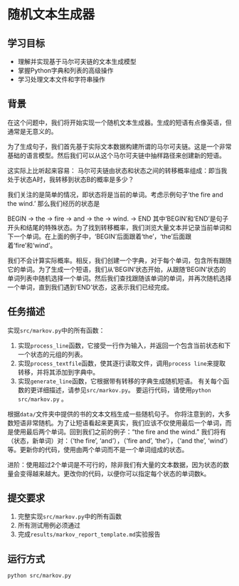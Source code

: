 # 随机文本生成器

## 学习目标
- 理解并实现基于马尔可夫链的文本生成模型
- 掌握Python字典和列表的高级操作
- 学习处理文本文件和字符串操作

## 背景
在这个问题中，我们将开始实现一个随机文本生成器。生成的短语有点像英语，但通常是无意义的。

为了生成句子，我们首先基于实际文本数据构建所谓的马尔可夫链。这是一个非常基础的语言模型。然后我们可以从这个马尔可夫链中抽样路径来创建新的短语。

这实际上比听起来容易： 马尔可夫链由状态和状态之间的转移概率组成：即当我处于状态A时，我转移到状态B的概率是多少？

我们关注的是简单的情况，即状态将是当前的单词。考虑示例句子‘the fire and the wind.’ 那么我们经历的状态是

BEGIN → the → fire → and → the → wind. → END 
其中‘BEGIN’和‘END’是句子开头和结尾的特殊状态。为了找到转移概率，我们浏览大量文本并记录当前单词和下一个单词。在上面的例子中，‘BEGIN’后面跟着‘the’，‘the’后面跟着‘fire’和‘wind’。

我们不会计算实际概率。相反，我们创建一个字典，对于每个单词，包含所有跟随它的单词。为了生成一个短语，我们从‘BEGIN’状态开始，从跟随‘BEGIN’状态的单词列表中随机选择一个单词。然后我们查找跟随该单词的单词，并再次随机选择一个单词，直到我们遇到‘END’状态，这表示我们已经完成。

## 任务描述
实现`src/markov.py`中的所有函数：
1. 实现`process_line`函数，它接受一行作为输入，并返回一个包含当前状态和下一个状态的元组的列表。
2. 实现`process_textfile`函数，使其逐行读取文件，调用`process line`来提取转移，并将其添加到字典中。
3. 实现`generate_line`函数，它根据带有转移的字典生成随机短语。 有关每个函数的更详细描述，请参见`src/markov.py`。 要运行代码，请使用`python src/markov.py` 。

根据`data/`文件夹中提供的书的文本文档生成一些随机句子。 你将注意到的，大多数短语非常随机。为了让短语看起来更真实，我们应该不仅使用最后一个单词，而是使用最后两个单词。回到我们之前的例子：“the fire and the wind.” 我们将有（状态，新单词）对：（‘the fire’, ‘and’），（‘fire and’, ‘the’），（‘and the’, ‘wind’）等。更新你的代码，使用由两个单词而不是一个单词组成的状态。

进阶：使用超过2个单词是不可行的，除非我们有大量的文本数据，因为状态的数量会变得越来越大。更改你的代码，以便你可以指定每个状态的单词数k。

## 提交要求
1. 完整实现`src/markov.py`中的所有函数
2. 所有测试用例必须通过
3. 完成`results/markov_report_template.md`实验报告


## 运行方式
```bash
python src/markov.py
```